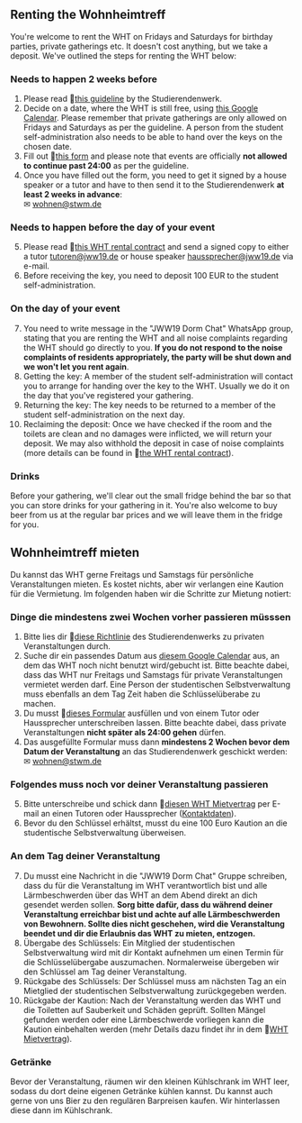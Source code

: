 <!-- English -->
## Renting the Wohnheimtreff
You're welcome to rent the WHT on Fridays and Saturdays for birthday parties, private gatherings etc. It doesn't cost anything, but we take a deposit. We've outlined the steps for renting the WHT below:

### Needs to happen 2 weeks before
1. Please read 📁[this guideline](https://www.studierendenwerk-muenchen-oberbayern.de/fileadmin/studierendenwerk-muenchen-oberbayern/bereiche/wohnen/wohnheime/00_dateien/Veranstaltungsrichtlinien.pdf) by the Studierendenwerk.
2. Decide on a date, where the WHT is still free, using [this Google Calendar](https://calendar.google.com/calendar/embed?src=554ee494a251fb621d016428bac90fa9050f560d8b1cfccabe4a56220d029d1b%40group.calendar.google.com). Please remember that private gatherings are only allowed on Fridays and Saturdays as per the guideline. A person from the student self-administration also needs to be able to hand over the keys on the chosen date.
3. Fill out 📁[this form](https://www.studierendenwerk-muenchen-oberbayern.de/fileadmin/studierendenwerk-muenchen-oberbayern/bereiche/wohnen/wohnheime/00_dateien/Anmeldung_private_Veranstaltung.pdf) and please note that events are officially **not allowed to continue past 24:00** as per the guideline.
4. Once you have filled out the form, you need to get it signed by a house speaker or a tutor and have to then send it to the Studierendenwerk **at least 2 weeks in advance**:  
✉ [wohnen@stwm.de](mailto:wohnen@stwm.de)

### Needs to happen before the day of your event
5. Please read 📁[this WHT rental contract](/pdf/wht-rental-agreement.pdf) and send a signed copy to either a tutor [tutoren@jww19.de](mailto:tutoren@jww19.de) or house speaker [haussprecher@jww19.de](mailto:haussprecher@jww19.de) via e-mail. 
6. Before receiving the key, you need to deposit 100 EUR to the student self-administration.

### On the day of your event
7. You need to write message in the "JWW19 Dorm Chat" WhatsApp group, stating that you are renting the WHT and all noise complaints regarding the WHT should go directly to you. **If you do not respond to the noise complaints of residents appropriately, the party will be shut down and we won't let you rent again**.
8. Getting the key: A member of the student self-administration will contact you to arrange for handing over the key to the WHT. Usually we do it on the day that you've registered your gathering.
9. Returning the key: The key needs to be returned to a member of the student self-administration on the next day. 
10. Reclaiming the deposit: Once we have checked if the room and the toilets are clean and no damages were inflicted, we will return your deposit. We may also withhold the deposit in case of noise complaints (more details can be found in 📁[the WHT rental contract](/pdf/wht-rental-agreement.pdf)).

### Drinks
Before your gathering, we'll clear out the small fridge behind the bar so that you can store drinks for your gathering in it. You're also welcome to buy beer from us at the regular bar prices and we will leave them in the fridge for you.

<!-- Deutsch -->
## Wohnheimtreff mieten
Du kannst das WHT gerne Freitags und Samstags für persönliche Veranstaltungen mieten. Es kostet nichts, aber wir verlangen eine Kaution für die Vermietung. Im folgenden haben wir die Schritte zur Mietung notiert:

### Dinge die mindestens zwei Wochen vorher passieren müsssen
1. Bitte lies dir 📁[diese Richtlinie](https://www.studierendenwerk-muenchen-oberbayern.de/fileadmin/studierendenwerk-muenchen-oberbayern/bereiche/wohnen/wohnheime/00_dateien/Veranstaltungsrichtlinien.pdf) des Studierendenwerks zu privaten Veranstaltungen durch.
2. Suche dir ein passendes Datum aus [diesem Google Calendar](https://calendar.google.com/calendar/embed?src=554ee494a251fb621d016428bac90fa9050f560d8b1cfccabe4a56220d029d1b%40group.calendar.google.com&ctz=Europe%2FBerlin) aus, an dem das WHT noch nicht benutzt wird/gebucht ist. Bitte beachte dabei, dass das WHT nur Freitags und Samstags für private Veranstaltungen vermietet werden darf. Eine Person der studentischen Selbstverwaltung muss ebenfalls an dem Tag Zeit haben die Schlüsselüberabe zu machen.
3. Du musst 📁[dieses Formular](https://www.studierendenwerk-muenchen-oberbayern.de/fileadmin/studierendenwerk-muenchen-oberbayern/bereiche/wohnen/wohnheime/00_dateien/Anmeldung_private_Veranstaltung.pdf) ausfüllen und von einem Tutor oder Haussprecher unterschreiben lassen. Bitte beachte dabei, dass private Veranstaltungen **nicht später als 24:00 gehen** dürfen.
4. Das ausgefüllte Formular muss dann **mindestens 2 Wochen bevor dem Datum der Veranstaltung** an das Studierendenwerk geschickt werden:  
✉ [wohnen@stwm.de](mailto:wohnen@stwm.de)

### Folgendes muss noch vor deiner Veranstaltung passieren
5. Bitte unterschreibe und schick dann 📁[diesen WHT Mietvertrag](/pdf/wht-rental-agreement.pdf) per E-mail an einen Tutoren oder Haussprecher ([Kontaktdaten](/de/index.html#contact)).
6. Bevor du den Schlüssel erhältst, musst du eine 100 Euro Kaution an die studentische Selbstverwaltung überweisen.

### An dem Tag deiner Veranstaltung
7. Du musst eine Nachricht in die "JWW19 Dorm Chat" Gruppe schreiben, dass du für die Veranstaltung im WHT verantwortlich bist und alle Lärmbeschwerden über das WHT an dem Abend direkt an dich gesendet werden sollen. **Sorg bitte dafür, dass du während deiner Veranstaltung erreichbar bist und achte auf alle Lärmbeschwerden von Bewohnern. Sollte dies nicht geschehen, wird die Veranstaltung beendet und dir die Erlaubnis das WHT zu mieten, entzogen.**
8. Übergabe des Schlüssels: Ein Mitglied der studentischen Selbstverwaltung wird mit dir Kontakt aufnehmen um einen Termin für die Schlüsselübergabe auszumachen. Normalerweise übergeben wir den Schlüssel am Tag deiner Veranstaltung.
9. Rückgabe des Schlüssels: Der Schlüssel muss am nächsten Tag an ein Mietglied der studentischen Selbstverwaltung zurückgegeben werden.
10. Rückgabe der Kaution: Nach der Veranstaltung werden das WHT und die Toiletten auf Sauberkeit und Schäden geprüft. Sollten Mängel gefunden werden oder eine Lärmbeschwerde vorliegen kann die Kaution einbehalten werden (mehr Details dazu findet ihr in dem 📁[WHT Mietvertrag](/pdf/wht-rental-agreement.pdf)).

### Getränke
Bevor der Veranstaltung, räumen wir den kleinen Kühlschrank im WHT leer, sodass du dort deine eigenen Getränke kühlen kannst. Du kannst auch gerne von uns Bier zu den regulären Barpreisen kaufen. Wir hinterlassen diese dann im Kühlschrank. 